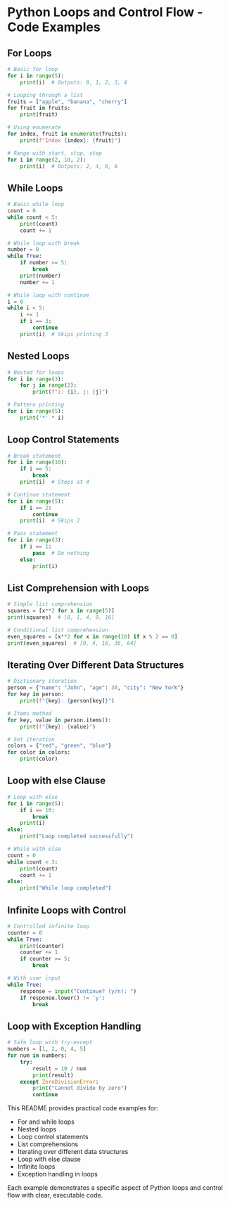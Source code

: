 # Python Loops and Control Flow - Code Examples

## For Loops
```python
# Basic for loop
for i in range(5):
    print(i)  # Outputs: 0, 1, 2, 3, 4

# Looping through a list
fruits = ["apple", "banana", "cherry"]
for fruit in fruits:
    print(fruit)

# Using enumerate
for index, fruit in enumerate(fruits):
    print(f"Index {index}: {fruit}")

# Range with start, stop, step
for i in range(2, 10, 2):
    print(i)  # Outputs: 2, 4, 6, 8
```

## While Loops
```python
# Basic while loop
count = 0
while count < 5:
    print(count)
    count += 1

# While loop with break
number = 0
while True:
    if number >= 5:
        break
    print(number)
    number += 1

# While loop with continue
i = 0
while i < 5:
    i += 1
    if i == 3:
        continue
    print(i)  # Skips printing 3
```

## Nested Loops
```python
# Nested for loops
for i in range(3):
    for j in range(2):
        print(f"i: {i}, j: {j}")

# Pattern printing
for i in range(5):
    print('*' * i)
```

## Loop Control Statements
```python
# Break statement
for i in range(10):
    if i == 5:
        break
    print(i)  # Stops at 4

# Continue statement
for i in range(5):
    if i == 2:
        continue
    print(i)  # Skips 2

# Pass statement
for i in range(3):
    if i == 1:
        pass  # Do nothing
    else:
        print(i)
```

## List Comprehension with Loops
```python
# Simple list comprehension
squares = [x**2 for x in range(5)]
print(squares)  # [0, 1, 4, 9, 16]

# Conditional list comprehension
even_squares = [x**2 for x in range(10) if x % 2 == 0]
print(even_squares)  # [0, 4, 16, 36, 64]
```

## Iterating Over Different Data Structures
```python
# Dictionary iteration
person = {"name": "John", "age": 30, "city": "New York"}
for key in person:
    print(f"{key}: {person[key]}")

# Items method
for key, value in person.items():
    print(f"{key}: {value}")

# Set iteration
colors = {"red", "green", "blue"}
for color in colors:
    print(color)
```

## Loop with else Clause
```python
# Loop with else
for i in range(5):
    if i == 10:
        break
    print(i)
else:
    print("Loop completed successfully")

# While with else
count = 0
while count < 3:
    print(count)
    count += 1
else:
    print("While loop completed")
```

## Infinite Loops with Control
```python
# Controlled infinite loop
counter = 0
while True:
    print(counter)
    counter += 1
    if counter >= 5:
        break

# With user input
while True:
    response = input("Continue? (y/n): ")
    if response.lower() != 'y':
        break
```

## Loop with Exception Handling
```python
# Safe loop with try-except
numbers = [1, 2, 0, 4, 5]
for num in numbers:
    try:
        result = 10 / num
        print(result)
    except ZeroDivisionError:
        print("Cannot divide by zero")
        continue
```

This README provides practical code examples for:
- For and while loops
- Nested loops
- Loop control statements
- List comprehensions
- Iterating over different data structures
- Loop with else clause
- Infinite loops
- Exception handling in loops

Each example demonstrates a specific aspect of Python loops and control flow with clear, executable code.
